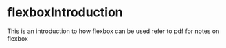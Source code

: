 # flexboxIntroduction

This is an introduction to how flexbox can be used
refer to pdf for notes on flexbox
